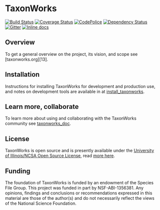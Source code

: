 # TaxonWorks

[![Build Status][1]][2]
[![Coverage Status][3]][4]
[![CodePolice][5]][6]
[![Dependency Status][7]][8]
[![Gitter][20]][19]
[![Inline docs](http://inch-ci.org/github/SpeciesFileGroup/taxonworks.svg?branch=master&style=shields)](http://inch-ci.org/github/SpeciesFileGroup/taxonworks)

## Overview

To get a general overview on the project, its vision, and scope see [taxonworks.org][13].  

## Installation

Instructions for installing TaxonWorks for development and production use, and notes on development tools are available in at [install_taxonworks][11]. 

## Learn more, collaborate

To learn more about using and collaborating with the TaxonWorks community see [taxonworks_doc](https://github.com/SpeciesFileGroup/taxonworks).

## License

TaxonWorks is open source and is presently available under the [University of Illinois/NCSA Open Source License][16], read [more here][18].

## Funding

The foundation of TaxonWorks is funded by an endowment of the Species File Group. This project was funded in part by NSF-ABI-1356381.  Any opinions, findings and conclusions or recommendations expressed in this material are those of the author(s) and do not necessarily reflect the views of the National Science Foundation. 

[1]: https://travis-ci.org/SpeciesFileGroup/taxonworks.svg?branch=development
[2]: https://travis-ci.org/SpeciesFileGroup/taxonworks
[3]: https://coveralls.io/repos/SpeciesFileGroup/taxonworks/badge.png?branch=development
[4]: https://coveralls.io/r/SpeciesFileGroup/taxonworks?branch=development
[5]: https://codeclimate.com/github/SpeciesFileGroup/taxonworks.png?branch=development
[6]: https://codeclimate.com/github/SpeciesFileGroup/taxonworks?branch=development
[7]: https://gemnasium.com/SpeciesFileGroup/taxonworks.png?branch=development
[8]: https://gemnasium.com/SpeciesFileGroup/taxonworks?branch=development
[9]: http://taxonworks.org
[10]: http://rdoc.taxonworks.org/frames
[11]: https://github.com/SpeciesFileGroup/install_taxonworks
[12]: http://rdoc.info/gems/yard/file/docs/Tags.md
[16]: https://opensource.org/licenses/NCSA
[18]: https://en.wikipedia.org/wiki/University_of_Illinois/NCSA_Open_Source_License
[19]: https://gitter.im/SpeciesFileGroup/taxonworks?utm_source=badge&utm_medium=badge&utm_campaign=pr-badge
[20]: https://badges.gitter.im/SpeciesFileGroup/taxonworks.svg

